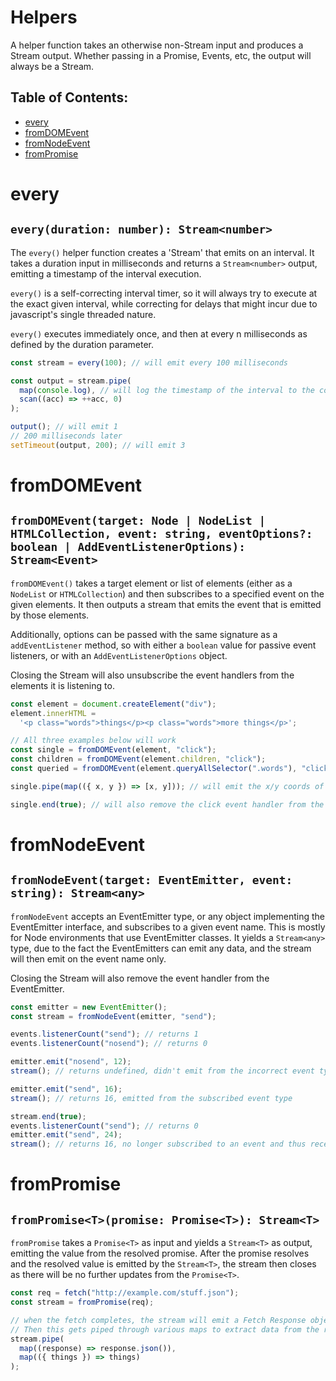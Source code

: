 # Helpers

A helper function takes an otherwise non-Stream input and produces a Stream output. Whether passing in a Promise, Events, etc, the output will always be a Stream.

## Table of Contents:

- [every](#every)
- [fromDOMEvent](#fromDOMEvent)
- [fromNodeEvent](#fromNodeEvent)
- [fromPromise](#fromPromise)

# every

## `every(duration: number): Stream<number>`

The `every()` helper function creates a 'Stream' that emits on an interval. It takes a duration input in milliseconds and returns a `Stream<number>` output, emitting a timestamp of the interval execution.

`every()` is a self-correcting interval timer, so it will always try to execute at the exact given interval, while correcting for delays that might incur due to javascript's single threaded nature.

`every()` executes immediately once, and then at every n milliseconds as defined by the duration parameter.

```typescript
const stream = every(100); // will emit every 100 milliseconds

const output = stream.pipe(
  map(console.log), // will log the timestamp of the interval to the console
  scan((acc) => ++acc, 0)
);

output(); // will emit 1
// 200 milliseconds later
setTimeout(output, 200); // will emit 3
```

# fromDOMEvent

## `fromDOMEvent(target: Node | NodeList | HTMLCollection, event: string, eventOptions?: boolean | AddEventListenerOptions): Stream<Event>`

`fromDOMEvent()` takes a target element or list of elements (either as a `NodeList` or `HTMLCollection`) and then subscribes to a specified event on the given elements. It then outputs a stream that emits the event that is emitted by those elements.

Additionally, options can be passed with the same signature as a `addEventListener` method, so with either a `boolean` value for passive event listeners, or with an `AddEventListenerOptions` object.

Closing the Stream will also unsubscribe the event handlers from the elements it is listening to.

```typescript
const element = document.createElement("div");
element.innerHTML =
  '<p class="words">things</p><p class="words">more things</p>';

// All three examples below will work
const single = fromDOMEvent(element, "click");
const children = fromDOMEvent(element.children, "click");
const queried = fromDOMEvent(element.queryAllSelector(".words"), "click");

single.pipe(map(({ x, y }) => [x, y])); // will emit the x/y coords of the click event as a tuple

single.end(true); // will also remove the click event handler from the element
```

# fromNodeEvent

## `fromNodeEvent(target: EventEmitter, event: string): Stream<any>`

`fromNodeEvent` accepts an EventEmitter type, or any object implementing the EventEmitter interface, and subscribes to a given event name. This is mostly for Node environments that use EventEmitter classes. It yields a `Stream<any>` type, due to the fact the EventEmitters can emit any data, and the stream will then emit on the event name only.

Closing the Stream will also remove the event handler from the EventEmitter.

```typescript
const emitter = new EventEmitter();
const stream = fromNodeEvent(emitter, "send");

events.listenerCount("send"); // returns 1
events.listenerCount("nosend"); // returns 0

emitter.emit("nosend", 12);
stream(); // returns undefined, didn't emit from the incorrect event type

emitter.emit("send", 16);
stream(); // returns 16, emitted from the subscribed event type

stream.end(true);
events.listenerCount("send"); // returns 0
emitter.emit("send", 24);
stream(); // returns 16, no longer subscribed to an event and thus receiving no updates
```

# fromPromise

## `fromPromise<T>(promise: Promise<T>): Stream<T>`

`fromPromise` takes a `Promise<T>` as input and yields a `Stream<T>` as output, emitting the value from the resolved promise. After the promise resolves and the resolved value is emitted by the `Stream<T>`, the stream then closes as there will be no further updates from the `Promise<T>`.

```typescript
const req = fetch("http://example.com/stuff.json");
const stream = fromPromise(req);

// when the fetch completes, the stream will emit a Fetch Response object.
// Then this gets piped through various maps to extract data from the response.
stream.pipe(
  map((response) => response.json()),
  map(({ things }) => things)
);
```
